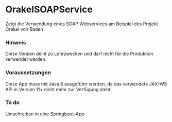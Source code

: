 # OrakelSOAPService
Zeigt die Verwendung eines SOAP Webservices am Beispiel des Projekt Orakel von Baden

### Hinweis
Diese Version deint zu Lehrzwecken und darf nicht für die Produktion verwendet werden.

### Voraussetzungen
Diese App muss mit Java 8 ausgeführt werden, da das verwendete JAX-WS API in Version 11+ nicht mehr zur Verfügung steht.

### To do
Umschreiben in eine Springboot-App

